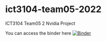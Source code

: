 # ict3104-team05-2022
ICT3104 Team05 2
Nvidia Project

You can access the binder here
[![Binder](https://mybinder.org/badge_logo.svg)](https://mybinder.org/v2/gh/ict3104-team05-2022/ict3104-team05-2022/main?labpath=ICT3104%20Jupyter%20Notebook.ipynb)

